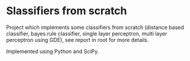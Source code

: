 # Slassifiers from scratch
Project which implements some classifiers from scratch (distance based classifier, bayes rule classifier, single layer perceptron, multi layer perceptron using GDE), see report in root for more details.  

Implemented using Python and SciPy.
